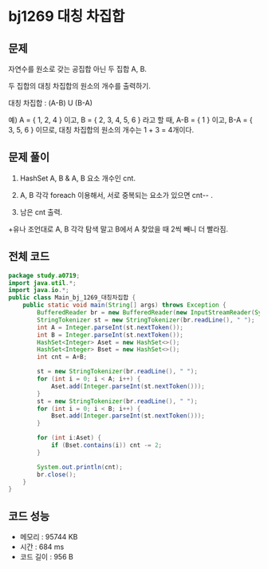 # bj1269 대칭 차집합

## 문제

자연수를 원소로 갖는 공집합 아닌 두 집합 A, B.

두 집합의 대칭 차집합의 원소의 개수를 출력하기.

대칭 차집합 : (A-B) U (B-A)

예)  A = { 1, 2, 4 } 이고, B = { 2, 3, 4, 5, 6 } 라고 할 때, A-B = { 1 } 이고, B-A = { 3, 5, 6 } 이므로, 대칭 차집합의 원소의 개수는 1 + 3 = 4개이다.

## 문제 풀이

1. HashSet A, B & A, B 요소 개수인 cnt.

2. A, B 각각 foreach 이용해서, 서로 중복되는 요소가 있으면 cnt-- .

3. 남은 cnt 출력. 



 +유나 조언대로 A, B 각각 탐색 말고 B에서 A 찾았을 때 2씩 빼니 더 빨라짐.

## 전체 코드

```java
package study.a0719;
import java.util.*;
import java.io.*;
public class Main_bj_1269_대칭차집합 {
    public static void main(String[] args) throws Exception {
        BufferedReader br = new BufferedReader(new InputStreamReader(System.in));
        StringTokenizer st = new StringTokenizer(br.readLine(), " ");
        int A = Integer.parseInt(st.nextToken());
        int B = Integer.parseInt(st.nextToken());
        HashSet<Integer> Aset = new HashSet<>();
        HashSet<Integer> Bset = new HashSet<>();
        int cnt = A+B;

        st = new StringTokenizer(br.readLine(), " ");
        for (int i = 0; i < A; i++) {
            Aset.add(Integer.parseInt(st.nextToken()));
        }
        st = new StringTokenizer(br.readLine(), " ");
        for (int i = 0; i < B; i++) {
            Bset.add(Integer.parseInt(st.nextToken()));
        }

        for (int i:Aset) {
            if (Bset.contains(i)) cnt -= 2;
        }

        System.out.println(cnt);
        br.close();
    }
}
```

## 코드 성능

- 메모리 : 95744 KB
- 시간 : 684 ms
- 코드 길이 : 956 B